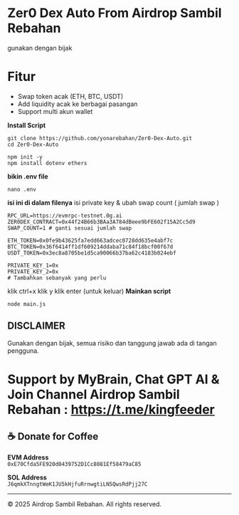 # Zer0 Dex Auto From Airdrop Sambil Rebahan
gunakan dengan bijak

# Fitur
- Swap token acak (ETH, BTC, USDT)
- Add liquidity acak ke berbagai pasangan
- Support multi akun wallet

**Install Script**
```
git clone https://github.com/yonarebahan/Zer0-Dex-Auto.git
cd Zer0-Dex-Auto
```
```
npm init -y
npm install dotenv ethers
```
**bikin .env file**
```
nano .env
```
**isi ini di dalam filenya**
isi private key & ubah swap count ( jumlah swap )
```
RPC_URL=https://evmrpc-testnet.0g.ai
ZER0DEX_CONTRACT=0x44f24B66b3BAa3A784dBeee9bFE602f15A2Cc5d9
SWAP_COUNT=1 # ganti sesuai jumlah swap

ETH_TOKEN=0x0fe9b43625fa7edd663adcec0728dd635e4abf7c
BTC_TOKEN=0x36f6414ff1df609214ddaba71c84f18bcf00f67d
USDT_TOKEN=0x3ec8a8705be1d5ca90066b37ba62c4183b024ebf

PRIVATE_KEY_1=0x
PRIVATE_KEY_2=0x
# Tambahkan sebanyak yang perlu
```
klik ctrl+x klik y klik enter (untuk keluar)
**Mainkan script**
```
node main.js
```
## DISCLAIMER
Gunakan dengan bijak, semua risiko dan tanggung jawab ada di tangan pengguna.

# Support by MyBrain, Chat GPT AI & Join Channel Airdrop Sambil Rebahan : https://t.me/kingfeeder

## ☕ Donate for Coffee

**EVM Address**  
`0xE70Cfda5FE920d0439752D1Cc8081Ef58479aC85`

**SOL Address**  
`J6qmkXTnngtWeK1JU5kHjfuRrnwgtiLN5QwsRdPjj27C`

---
© 2025 Airdrop Sambil Rebahan. All rights reserved.
